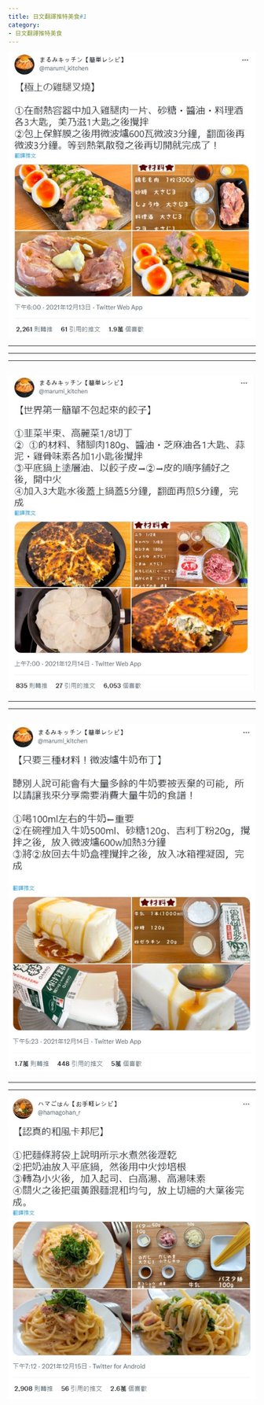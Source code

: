 ```yaml
---
title: 日文翻譯推特美食#1
category:
- 日文翻譯推特美食
---
```


![](/images/food1/1.jpg)
<!-- more -->
---
---
---
![](/images/food1/2.jpg)
---
---
---
![](/images/food1/3.jpg)
---
---
---
![](/images/food1/4.jpg)
